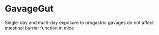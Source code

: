 # GavageGut
Single-day and multi-day exposure to orogastric gavages do not affect intestinal barrier function in mice
